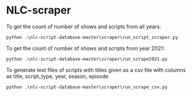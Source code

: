 # NLC-scraper

To get the count of number of shows and scripts from all years:
```
python .\nlc-script-database-master\scraper\run_script_scraper.py
```

To get the count of number of shows and scripts from year 2021:
```
python .\nlc-script-database-master\scraper\run_scrape2021.py
```

To generate text files of scripts with titles given as a csv file with columns as title, script_type, year, season, episode
```
python .\nlc-script-database-master\scraper\run_scrape_csv.py
```
